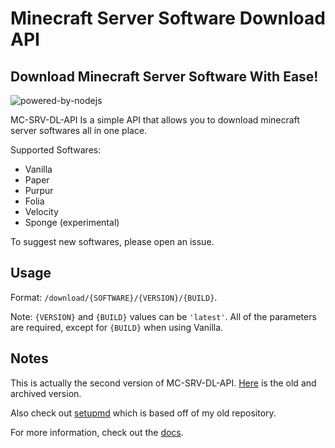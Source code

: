 # Minecraft Server Software Download API

## Download Minecraft Server Software With Ease!

![powered-by-nodejs](https://github.com/polish-penguin-dev/MC-SRV-DL-API/assets/74113025/0dec0272-31bd-4901-8fcd-d4191ea9d454)

MC-SRV-DL-API Is a simple API that allows you to download minecraft server softwares all in one place.

Supported Softwares:

- Vanilla
- Paper
- Purpur
- Folia
- Velocity
- Sponge (experimental)

To suggest new softwares, please open an issue.

## Usage

Format: `/download/{SOFTWARE}/{VERSION}/{BUILD}`.

Note: `{VERSION}` and `{BUILD}` values can be `'latest'`. All of the parameters are required, except for `{BUILD}` when using Vanilla.

## Notes

This is actually the second version of MC-SRV-DL-API. [Here](https://github.com/PenguiLoader/MC-SRV-DL-API) is the old and archived version.

Also check out [setupmd](https://github.com/setupmd/server-jar-api) which is based off of my old repository.

For more information, check out the [docs](https://polish-penguin-dev.github.io/MC-SRV-DL-API/).
